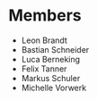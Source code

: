 # Members
* Leon Brandt
* Bastian Schneider
* Luca Berneking
* Felix Tanner
* Markus Schuler
* Michelle Vorwerk
